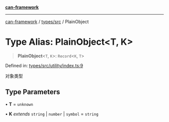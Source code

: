 [**can-framework**](../../../README.md)

***

[can-framework](../../../modules.md) / [types/src](../README.md) / PlainObject

# Type Alias: PlainObject\<T, K\>

> **PlainObject**\<`T`, `K`\>: `Record`\<`K`, `T`\>

Defined in: [types/src/utility/index.ts:9](https://github.com/acanowl/acanowl-framework/blob/c79152f4a5639ba2e312f011a139bf95a1b76935/packages/types/src/utility/index.ts#L9)

对象类型

## Type Parameters

• **T** = `unknown`

• **K** *extends* `string` \| `number` \| `symbol` = `string`
